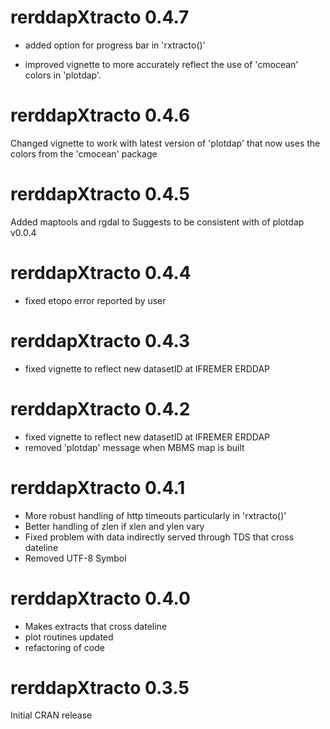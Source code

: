 # rerddapXtracto 0.4.7

- added option for progress bar in 'rxtracto()'

- improved vignette to more accurately reflect the use of 'cmocean' colors
  in 'plotdap'.

# rerddapXtracto 0.4.6

Changed vignette to work with latest version of 'plotdap' that now uses the colors from the 'cmocean' package

# rerddapXtracto 0.4.5

Added maptools and rgdal to Suggests to be consistent with of plotdap v0.0.4

# rerddapXtracto 0.4.4

- fixed etopo error reported by user

# rerddapXtracto 0.4.3

- fixed vignette to reflect new datasetID at IFREMER ERDDAP

# rerddapXtracto 0.4.2

- fixed vignette to reflect new datasetID at IFREMER ERDDAP
- removed 'plotdap' message when MBMS map is built

# rerddapXtracto 0.4.1

- More robust handling of http timeouts particularly in 'rxtracto()'
- Better handling of zlen if xlen and ylen vary 
- Fixed problem with data indirectly served through TDS that cross dateline
- Removed UTF-8 Symbol

# rerddapXtracto 0.4.0

- Makes extracts that cross dateline
- plot routines updated
- refactoring of code

# rerddapXtracto 0.3.5

Initial CRAN release

